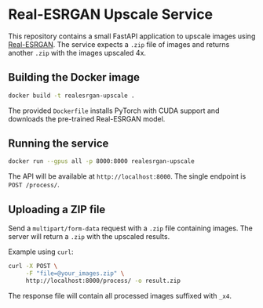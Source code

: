 # Real-ESRGAN Upscale Service

This repository contains a small FastAPI application to upscale images using [Real-ESRGAN](https://github.com/xinntao/Real-ESRGAN). The service expects a `.zip` file of images and returns another `.zip` with the images upscaled 4x.

## Building the Docker image

```bash
docker build -t realesrgan-upscale .
```

The provided `Dockerfile` installs PyTorch with CUDA support and downloads the pre-trained Real-ESRGAN model.

## Running the service

```bash
docker run --gpus all -p 8000:8000 realesrgan-upscale
```

The API will be available at `http://localhost:8000`. The single endpoint is `POST /process/`.

## Uploading a ZIP file

Send a `multipart/form-data` request with a `.zip` file containing images. The server will return a `.zip` with the upscaled results.

Example using `curl`:

```bash
curl -X POST \
     -F "file=@your_images.zip" \
     http://localhost:8000/process/ -o result.zip
```

The response file will contain all processed images suffixed with `_x4`.
